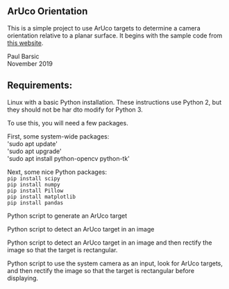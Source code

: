 ## ArUco Orientation

This is a simple project to use ArUco targets to determine a camera orientation relative to a planar surface. It begins with the sample code from [this website](https://mecaruco2.readthedocs.io/en/latest/notebooks_rst/Aruco/aruco_basics.html).

Paul Barsic  
November 2019

## Requirements:  
Linux with a basic Python installation. These instructions use Python 2, but they should not be har dto modify for Python 3.

To use this, you will need a few packages.

First, some system-wide packages:  
'sudo apt update'  
'sudo apt upgrade'  
'sudo apt install python-opencv python-tk'

Next, some nice Python packages:  
`pip install scipy`  
`pip install numpy`  
`pip install Pillow`  
`pip install matplotlib`  
`pip install pandas`

Python script to generate an ArUco target

Python script to detect an ArUco target in an image

Python script to detect an ArUco target in an image and then rectify the image so that the target is rectangular.

Python script to use the system camera as an input, look for ArUco targets, and then rectify the image so that the target is rectangular before displaying.

